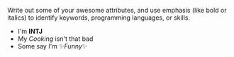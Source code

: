 Write out some of your awesome attributes, and use emphasis (like bold or italics) to identify keywords, programming languages, or skills. 

* I'm __INTJ__
* My _Cooking_ isn't that bad
* Some say I'm ✨_Funny_✨
